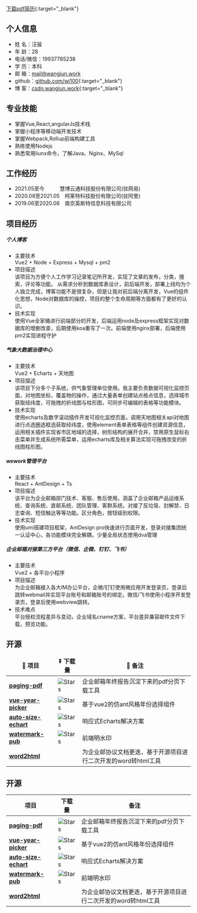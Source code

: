 [下载pdf简历](http://cdn.wangjun.work/store/%E6%B1%AA%E9%AA%8F.pdf){:target="_blank"}

## 个人信息

* 姓 名：汪骏
* 年 龄：28
* 电话/微信：19937785238
* 学 历：本科
* 邮 箱：<mail@wangjun.work>
* github：[github.com/wj100](http://github.com/wj100){:target="_blank"}
* 博 客：[csdn.wangjun.work](http://csdn.wangjun.work){:target="_blank"}

## 专业技能

* 掌握Vue,React,angularJs技术栈
* 掌握小程序等移动端开发技术
* 掌握Webpack,Rollup前端构建工具
* 熟练使用Nodejs
* 熟悉常用liunx命令，了解Java、Nginx、MySql

## 工作经历

* 2021.05至今&emsp;&emsp;&emsp;慧博云通科技股份有限公司(驻网易)
* 2020.08至2021.05&emsp;柯莱特科技股份有限公司(驻阿里)
* 2019.06至2020.08&emsp;南京英斯特信息科技有限公司

## 项目经历

##### 个人博客

* 主要技术  
    Vue2 + Node + Express + Mysql + pm2
* 项目描述  
    该项目为方便个人工作学习记录笔记所开发，实现了文章的发布，分类，搜索，评论等功能。
 从需求分析到数据库表设计，前后端开发，部署上线均为个人独立完成，博客功能不是很复杂，但是让我对前后端分离开发，Vue的组件化思想，Node对数据库的操控，项目的整个生命周期等方面都有了更好的认识。
* 技术实现  
    使用Vue全家桶进行前端部分的开发，后端运用node及express框架实现对数据库的增删改查，后期使用koa重写了一次。前端使用nginx部署，后端使用pm2实现进程守护
  <!-- * ###### 项目地址  
    [www.wangjun.work](http://www.wangjun.work){:target="_blank"} -->

##### 气象大数据治理中心

* 主要技术  
    Vue2 + Echarts + 天地图
* 项目描述  
    该项目下分多个子系统，供气象管理单位使用。我主要负责数据可视化监控页面，对地图坐标，覆盖物的操作，通过大量表单创建站点格点信息，选择城市获取经纬度，可拖拽的折线图与柱形图，可同步可编辑的表格等功能模块。
* 技术实现  
    使用echarts及数字滚动插件开发可视化监控页面，调用天地图相关api对地图进行点选圈选框选获取经纬度，使用element表单表格等组件创建资源信息，运用相关插件实现省市区地域的选择，树形结构的展开合并，禁用原生鼠标右击菜单并生成系统所需菜单，运用echarts库及相关算法实现可拖拽改变的折线图柱形图。

##### wework管理平台

* 主要技术  
    React + AntDesign + Ts
* 项目描述  
    该平台为企业邮箱部门技术、客服、售后使用，涵盖了企业邮箱产品运维系统、查询系统、直邮系统、团队管理、客群系统。对接了反垃圾、封解禁、日志查询、短信触达等等功能。区分角色，按钮级别权限。
* 技术实现  
    使用umi搭建项目框架，AntDesign pro快速进行页面开发，登录对接集团统一认证中心，各功能模块完全解耦，少量全局状态使用dva管理

##### 企业邮箱对接第三方平台（微信、企微、钉钉、飞书）

* 主要技术  
    Vue2 + 各平台小程序
* 项目描述  
    为企业邮箱接入各大IM办公平台，企微/钉钉使用微应用开发登录页，登录后跳转webmail并实现平台账号和邮箱账号的绑定。微信/飞书使用小程序开发登录页，登录后使用webview跳转。
* 技术难点  
    平台授权流程差异与变动，企业域名cname方案，平台差异兼容邮件文件下载，预览功能。

## 开源
<!-- - 基于vue2的仿ant风格年份选择组件 [npm](https://www.npmjs.com/package/vue-year-picker)
- 企业邮箱年终报告沉淀下来的pdf分页下载工具 [npm](https://www.npmjs.com/package/paging-pdf)
- 响应式Echarts解决方案  [npm](https://www.npmjs.com/package/auto-size-echart)
- 为企业邮协议文档更迭，基于开源项目进行二次开发的word转html工具  [github](https://github.com/wj100/word2html) -->
<table>
  <thead align="center">
      <tr>
        <td><b>🎁 项目</b></td>
        <td><b>⏬ 下载量</b></td>
        <td><b>💬 备注</b></td>
     </tr>
  </thead>
  <tbody>
    <tr>
      <td><a href="https://www.npmjs.com/package/paging-pdf"><b>paging-pdf</b></a></td>
      <td><img alt="Stars" src="https://img.shields.io/npm/dt/paging-pdf.svg"/></td>
      <td>企业邮箱年终报告沉淀下来的pdf分页下载工具</td>
    </tr>
    <tr>
      <td><a href="https://www.npmjs.com/package/vue-year-picker"><b>vue-year-picker</b></a></td>
      <td><img alt="Stars" src="https://img.shields.io/npm/dt/vue-year-picker.svg"/></td>
      <td>基于vue2的仿ant风格年份选择组件</td>
    </tr>
    <tr>
      <td><a href="https://www.npmjs.com/package/auto-size-echart"><b>auto-size-echart</b></a></td>
      <td><img alt="Stars" src="https://img.shields.io/npm/dt/auto-size-echart.svg"/></td>
      <td>响应式Echarts解决方案</td>
    </tr>
    <tr>
      <td><a href="https://www.npmjs.com/package/watermark-pub"><b>watermark-pub</b></a></td>
      <td><img alt="Stars" src="https://img.shields.io/npm/dt/watermark-pub.svg"/></td>
      <td>前端明水印</td>
    </tr>
    <tr>
      <td><a href="https://github.com/wj100/word2html"><b>word2html</b></a></td>
      <td></td>
      <td>为企业邮协议文档更迭，基于开源项目进行二次开发的word转html工具</td>
    </tr>
  </tbody>
</table>

## 开源

| 项目 | 下载量 | 备注 |
|---------|-----------|---------|
| [**paging-pdf**](https://www.npmjs.com/package/paging-pdf) | ![Stars](https://img.shields.io/npm/dt/paging-pdf.svg) | 企业邮箱年终报告沉淀下来的pdf分页下载工具 |
| [**vue-year-picker**](https://www.npmjs.com/package/vue-year-picker) | ![Stars](https://img.shields.io/npm/dt/vue-year-picker.svg) | 基于vue2的仿ant风格年份选择组件 |
| [**auto-size-echart**](https://www.npmjs.com/package/auto-size-echart) | ![Stars](https://img.shields.io/npm/dt/auto-size-echart.svg) | 响应式Echarts解决方案 |
| [**watermark-pub**](https://www.npmjs.com/package/watermark-pub) | ![Stars](https://img.shields.io/npm/dt/watermark-pub.svg) | 前端明水印 |
| [**word2html**](https://github.com/wj100/word2html) |  | 为企业邮协议文档更迭，基于开源项目进行二次开发的word转html工具 |
